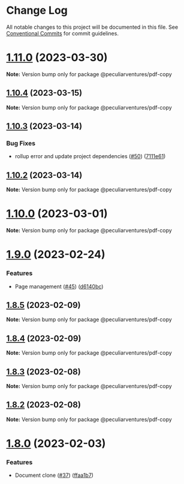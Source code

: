 # Change Log

All notable changes to this project will be documented in this file.
See [Conventional Commits](https://conventionalcommits.org) for commit guidelines.

# [1.11.0](https://github.com/PeculiarVentures/pdf/compare/v1.10.4...v1.11.0) (2023-03-30)

**Note:** Version bump only for package @peculiarventures/pdf-copy





## [1.10.4](https://github.com/PeculiarVentures/pdf/compare/v1.10.3...v1.10.4) (2023-03-15)

**Note:** Version bump only for package @peculiarventures/pdf-copy





## [1.10.3](https://github.com/PeculiarVentures/pdf/compare/v1.10.2...v1.10.3) (2023-03-14)


### Bug Fixes

* rollup error and update project dependencies ([#50](https://github.com/PeculiarVentures/pdf/issues/50)) ([7111e61](https://github.com/PeculiarVentures/pdf/commit/7111e6152f07cffc485ec5bfce154b2800d360fe))





## [1.10.2](https://github.com/PeculiarVentures/pdf/compare/v1.10.1...v1.10.2) (2023-03-14)

**Note:** Version bump only for package @peculiarventures/pdf-copy





# [1.10.0](https://github.com/PeculiarVentures/pdf/compare/v1.9.0...v1.10.0) (2023-03-01)

**Note:** Version bump only for package @peculiarventures/pdf-copy





# [1.9.0](https://github.com/PeculiarVentures/pdf/compare/v1.8.5...v1.9.0) (2023-02-24)


### Features

* Page management ([#45](https://github.com/PeculiarVentures/pdf/issues/45)) ([d6140bc](https://github.com/PeculiarVentures/pdf/commit/d6140bc8f0d118592acce2af1740e1f0cc4a9534))





## [1.8.5](https://github.com/PeculiarVentures/pdf/compare/v1.8.4...v1.8.5) (2023-02-09)

**Note:** Version bump only for package @peculiarventures/pdf-copy





## [1.8.4](https://github.com/PeculiarVentures/pdf/compare/v1.8.3...v1.8.4) (2023-02-09)

**Note:** Version bump only for package @peculiarventures/pdf-copy





## [1.8.3](https://github.com/PeculiarVentures/pdf/compare/v1.8.2...v1.8.3) (2023-02-08)

**Note:** Version bump only for package @peculiarventures/pdf-copy





## [1.8.2](https://github.com/PeculiarVentures/pdf/compare/v1.8.1...v1.8.2) (2023-02-08)

**Note:** Version bump only for package @peculiarventures/pdf-copy





# [1.8.0](https://github.com/PeculiarVentures/pdf/compare/v1.7.1...v1.8.0) (2023-02-03)


### Features

* Document clone ([#37](https://github.com/PeculiarVentures/pdf/issues/37)) ([ffaa1b7](https://github.com/PeculiarVentures/pdf/commit/ffaa1b74506dae2665fe98c9d81ea67f9ab5d18b))
